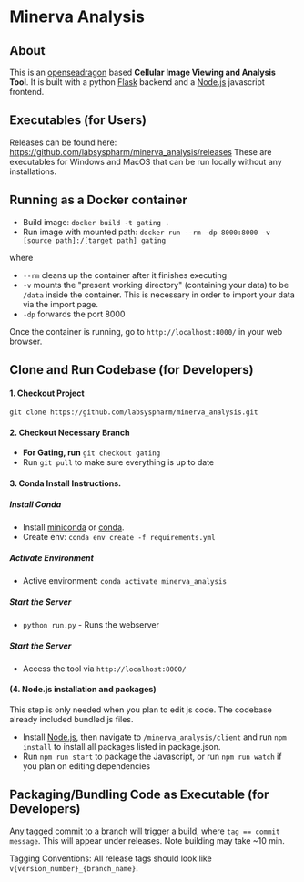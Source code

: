 # Minerva Analysis

## About
This is  an [openseadragon](https://openseadragon.github.io/) based **Cellular Image Viewing and Analysis Tool**. 
It is built with a python [Flask](http://flask.pocoo.org/) backend and a [Node.js](https://nodejs.org/en/) javascript frontend.

## Executables (for Users)
Releases can be found here:
https://github.com/labsyspharm/minerva_analysis/releases
These are executables for Windows and MacOS that can be run locally without any installations.


## Running as a Docker container

* Build image: `docker build -t gating .` 
* Run image with mounted path: `docker run --rm -dp 8000:8000 -v [source path]:/[target path] gating`

where
* `--rm` cleans up the container after it finishes executing
* `-v` mounts the "present working directory" (containing your data) to be `/data` inside the container. This is necessary in order to import your data via the import page.
* `-dp` forwards the port 8000

Once the container is running, go to `http://localhost:8000/` in your web browser.

## Clone and Run Codebase (for Developers)
#### 1. Checkout Project
`git clone https://github.com/labsyspharm/minerva_analysis.git`
#### 2. Checkout Necessary Branch
* **For Gating, run** `git checkout gating`
* Run `git pull` to make sure everything is up to date 



#### 3. Conda Install Instructions. 
##### Install Conda
* Install [miniconda](https://conda.io/miniconda.html) or [conda](https://docs.conda.io/projects/conda/en/latest/user-guide/install/download.html). 
* Create env:  `conda env create -f requirements.yml`

##### Activate Environment
* Active environment: `conda activate minerva_analysis`


##### Start the Server

* `python run.py` - Runs the webserver
##### Start the Server

* Access the tool via `http://localhost:8000/`


#### (4. Node.js installation and packages)
  This step is only needed when you plan to edit js code. The codebase already included bundled js files.
* Install [Node.js](https://nodejs.org/en/), then navigate to `/minerva_analysis/client` and run `npm install` to install all packages listed in package.json.
* Run `npm run start` to package the Javascript, or run `npm run watch` if you plan on editing dependencies


## Packaging/Bundling Code as Executable (for Developers)
Any tagged commit to a branch will trigger a build, where `tag == commit message`. This will appear under releases. Note building may take ~10 min.

Tagging Conventions: All release tags should look like `v{version_number}_{branch_name}`.
